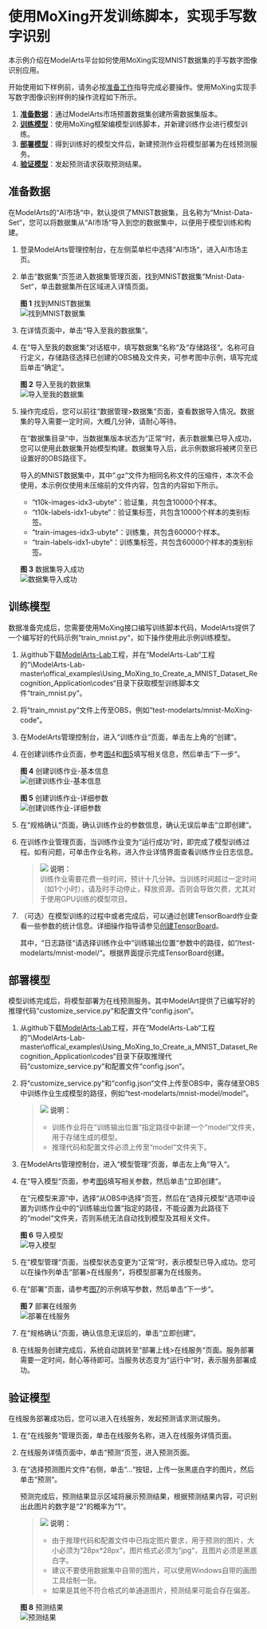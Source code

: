 # 使用MoXing开发训练脚本，实现手写数字识别<a name="modelarts_10_0007"></a>

本示例介绍在ModelArts平台如何使用MoXing实现MNIST数据集的手写数字图像识别应用。

开始使用如下样例前，请务必按[准备工作](https://support.huaweicloud.com/usermanual-modelarts/modelarts_02_0003.html)指导完成必要操作。使用MoXing实现手写数字图像识别样例的操作流程如下所示。

1.  **[准备数据](#section6190340465)**：通过ModelArts市场预置数据集创建所需数据集版本。
2.  **[训练模型](#section1710418164461)**：使用MoXing框架编模型训练脚本，并新建训练作业进行模型训练。
3.  **[部署模型](#section9958141119468)**：得到训练好的模型文件后，新建预测作业将模型部署为在线预测服务。
4.  **[验证模型](#section760652810462)**：发起预测请求获取预测结果。

## 准备数据<a name="section6190340465"></a>

在ModelArts的“AI市场“中，默认提供了MNIST数据集，且名称为“Mnist-Data-Set“，您可以将数据集从“AI市场“导入到您的数据集中，以便用于模型训练和构建。

1.  登录ModelArts管理控制台，在左侧菜单栏中选择“AI市场“，进入AI市场主页。
2.  单击“数据集“页签进入数据集管理页面，找到MNIST数据集“Mnist-Data-Set“，单击数据集所在区域进入详情页面。

    **图 1**  找到MNIST数据集<a name="fig179701440141516"></a>  
    ![](figures/找到MNIST数据集.png "找到MNIST数据集")

3.  在详情页面中，单击“导入至我的数据集“。
4.  在“导入至我的数据集“对话框中，填写数据集“名称“及“存储路径“。名称可自行定义，存储路径选择已创建的OBS桶及文件夹，可参考图中示例，填写完成后单击“确定“。

    **图 2**  导入至我的数据集<a name="fig20316170162710"></a>  
    ![](figures/导入至我的数据集.png "导入至我的数据集")

5.  操作完成后，您可以前往“数据管理\>数据集“页面，查看数据导入情况。数据集的导入需要一定时间，大概几分钟，请耐心等待。

    在“数据集目录“中，当数据集版本状态为“正常“时，表示数据集已导入成功，您可以使用此数据集开始模型构建。数据集导入后，此示例数据将被拷贝至已设置好的OBS路径下。

    导入的MNIST数据集中，其中“.gz“文件为相同名称文件的压缩件，本次不会使用，本示例仅使用未压缩前的文件内容，包含的内容如下所示。

    -   “t10k-images-idx3-ubyte“：验证集，共包含10000个样本。
    -   “t10k-labels-idx1-ubyte“：验证集标签，共包含10000个样本的类别标签。
    -   “train-images-idx3-ubyte“：训练集，共包含60000个样本。
    -   “train-labels-idx1-ubyte“：训练集标签，共包含60000个样本的类别标签。

    **图 3**  数据集导入成功<a name="fig62924842420"></a>  
    ![](figures/数据集导入成功.png "数据集导入成功")


## 训练模型<a name="section1710418164461"></a>

数据准备完成后，您需要使用MoXing接口编写训练脚本代码，ModelArts提供了一个编写好的代码示例“train\_mnist.py“，如下操作使用此示例训练模型。

1.  从github下载[ModelArts-Lab](https://github.com/huaweicloud/ModelArts-Lab)工程，并在“ModelArts-Lab“工程的“\\ModelArts-Lab-master\\offical\_examples\\Using\_MoXing\_to\_Create\_a\_MNIST\_Dataset\_Recognition\_Application\\codes“目录下获取模型训练脚本文件“train\_mnist.py“。
2.  将“train\_mnist.py“文件上传至OBS，例如“test-modelarts/mnist-MoXing-code“。
3.  在ModelArts管理控制台，进入“训练作业“页面，单击左上角的“创建“。
4.  在创建训练作业页面，参考[图4](#fig1748310525123)和[图5](#fig348317528128)填写相关信息，然后单击“下一步“。

    **图 4**  创建训练作业-基本信息<a name="fig1748310525123"></a>  
    ![](figures/创建训练作业-基本信息.png "创建训练作业-基本信息")

    **图 5**  创建训练作业-详细参数<a name="fig348317528128"></a>  
    ![](figures/创建训练作业-详细参数.png "创建训练作业-详细参数")

5.  在“规格确认“页面，确认训练作业的参数信息，确认无误后单击“立即创建“。
6.  在训练作业管理页面，当训练作业变为“运行成功“时，即完成了模型训练过程。如有问题，可单击作业名称，进入作业详情界面查看训练作业日志信息。

    >![](public_sys-resources/icon-note.gif) **说明：**   
    >训练作业需要花费一些时间，预计十几分钟。当训练时间超过一定时间（如1个小时），请及时手动停止，释放资源。否则会导致欠费，尤其对于使用GPU训练的模型项目。  

7.  （可选）在模型训练的过程中或者完成后，可以通过创建TensorBoard作业查看一些参数的统计信息。详细操作指导请参见[创建TensorBoard](https://support.huaweicloud.com/usermanual-modelarts/modelarts_02_0035.html)。

    其中，“日志路径“请选择训练作业中“训练输出位置“参数中的路径，如“/test-modelarts/mnist-model/“。根据界面提示完成TensorBoard创建。


## 部署模型<a name="section9958141119468"></a>

模型训练完成后，将模型部署为在线预测服务。其中ModelArt提供了已编写好的推理代码“customize\_service.py“和配置文件“config.json“。

1.  从github下载[ModelArts-Lab](https://github.com/huaweicloud/ModelArts-Lab)工程，并在“ModelArts-Lab“工程的“\\ModelArts-Lab-master\\offical\_examples\\Using\_MoXing\_to\_Create\_a\_MNIST\_Dataset\_Recognition\_Application\\codes“目录下获取推理代码“customize\_service.py“和配置文件“config.json“。
2.  将“customize\_service.py“和“config.json“文件上传至OBS中，需存储至OBS中训练作业生成模型的路径，例如“test-modelarts/mnist-model/model“。

    >![](public_sys-resources/icon-note.gif) **说明：**   
    >-   训练作业将在“训练输出位置“指定路径中新建一个“model“文件夹，用于存储生成的模型。  
    >-   推理代码和配置文件必须上传至“model“文件夹下。  

3.  在ModelArts管理控制台，进入“模型管理“页面，单击左上角“导入“。
4.  在“导入模型“页面，参考[图6](#fig1117910489486)填写相关参数，然后单击“立即创建“。

    在“元模型来源“中，选择“从OBS中选择“页签，然后在“选择元模型“选项中设置为训练作业中的“训练输出位置“指定的路径，不能设置为此路径下的“model“文件夹，否则系统无法自动找到模型及其相关文件。

    **图 6**  导入模型<a name="fig1117910489486"></a>  
    ![](figures/导入模型.png "导入模型")

5.  在“模型管理“页面，当模型状态变更为“正常“时，表示模型已导入成功。您可以在操作列单击“部署\>在线服务“，将模型部署为在线服务。
6.  在“部署“页面，请参考[图7](#fig20614113342113)的示例填写参数，然后单击“下一步“。

    **图 7**  部署在线服务<a name="fig20614113342113"></a>  
    ![](figures/部署在线服务.png "部署在线服务")

7.  在“规格确认“页面，确认信息无误后的，单击“立即创建“。
8.  在线服务创建完成后，系统自动跳转至“部署上线\>在线服务“页面。服务部署需要一定时间，耐心等待即可。当服务状态变为“运行中“时，表示服务部署成功。

## 验证模型<a name="section760652810462"></a>

在线服务部署成功后，您可以进入在线服务，发起预测请求测试服务。

1.  在“在线服务“管理页面，单击在线服务名称，进入在线服务详情页面。
2.  在线服务详情页面中，单击“预测“页签，进入预测页面。
3.  在“选择预测图片文件“右侧，单击“...“按钮，上传一张黑底白字的图片，然后单击“预测“。

    预测完成后，预测结果显示区域将展示预测结果，根据预测结果内容，可识别出此图片的数字是“2“的概率为“1“。

    >![](public_sys-resources/icon-note.gif) **说明：**   
    >-   由于推理代码和配置文件中已指定图片要求，用于预测的图片，大小必须为“28px\*28px“，图片格式必须为“jpg“，且图片必须是黑底白字。  
    >-   建议不要使用数据集中自带的图片，可以使用Windows自带的画图工具绘制一张。  
    >-   如果是其他不符合格式的单通道图片，预测结果可能会存在偏差。  

    **图 8**  预测结果<a name="fig2049295319516"></a>  
    ![](figures/预测结果.png "预测结果")


